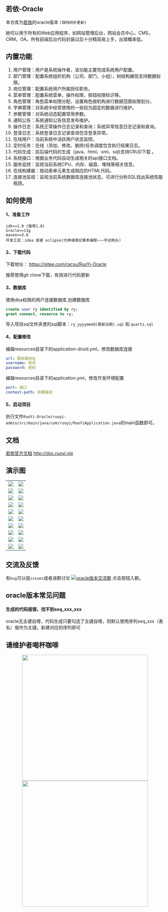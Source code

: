 ## 若依-Oracle
本仓库为[若依](https://gitee.com/y_project/RuoYi)的oracle版本 `(保持同步更新)`

她可以用于所有的Web应用程序，如网站管理后台，网站会员中心，CMS，CRM，OA。所有前端后台代码封装过后十分精简易上手，出错概率低。
## 内置功能
1.  用户管理：用户是系统操作者，该功能主要完成系统用户配置。
2.  部门管理：配置系统组织机构（公司、部门、小组），树结构展现支持数据权限。
3.  岗位管理：配置系统用户所属担任职务。
4.  菜单管理：配置系统菜单，操作权限，按钮权限标识等。
5.  角色管理：角色菜单权限分配、设置角色按机构进行数据范围权限划分。
6.  字典管理：对系统中经常使用的一些较为固定的数据进行维护。
7.  参数管理：对系统动态配置常用参数。
8.  通知公告：系统通知公告信息发布维护。
9.  操作日志：系统正常操作日志记录和查询；系统异常信息日志记录和查询。
10. 登录日志：系统登录日志记录查询包含登录异常。
11. 在线用户：当前系统中活跃用户状态监控。
12. 定时任务：在线（添加、修改、删除)任务调度包含执行结果日志。
13. 代码生成：前后端代码的生成（java、html、xml、sql)支持CRUD下载 。
14. 系统接口：根据业务代码自动生成相关的api接口文档。
15. 服务监控：监视当前系统CPU、内存、磁盘、堆栈等相关信息。
16. 在线构建器：拖动表单元素生成相应的HTML代码。
17. 连接池监视：监视当前系统数据库连接池状态，可进行分析SQL找出系统性能瓶颈。

## 如何使用

#### 1、准备工作
~~~
jdk>=1.8 (推荐1.8)
oracle>=11g
maven>=3.0
开发工具：idea 或者 eclipse(大神请用记事本编程~~~手动狗头)
~~~

#### 2、下载代码
下载地址： https://gitee.com/racsu/RuoYi-Oracle

推荐使用git clone下载，有效进行代码更新

#### 3、数据库

使用dba权限的用户连接数据库,创建数据库
```sql
create user ry identified by ry;
grant connect, resource to ry;
```
导入项目sql文件夹里的sql脚本：`ry_yyyymmdd(更新日期).sql` 和 `quartz.sql`

#### 4、配置修改

编辑resources目录下的application-druid.yml，修改数据库连接

```yml
url: 服务器地址
username: 账号
password: 密码
```

编辑resources目录下的application.yml，修改开发环境配置
```yml
port: 端口
context-path: 部署路径
```

#### 5、启动项目
执行文件`RuoYi-Oracle/ruoyi-admin/src/main/java/com/ruoyi/RuoYiApplication.java`的main函数即可。

## 文档
[若依官方文档](http://doc.ruoyi.vip) http://doc.ruoyi.vip

## 演示图

<table>
    <tr>
        <td><img src="https://oscimg.oschina.net/oscnet/25b5e333768d013d45a990c152dbe4d9d6e.jpg"/></td>
        <td><img src="https://oscimg.oschina.net/oscnet/e29fd81b2d43b517f99535564af41f9d1d5.jpg"/></td>
    </tr>
    <tr>
        <td><img src="https://oscimg.oschina.net/oscnet/629f1510fb6205f773c8c284863406b694f.jpg"/></td>
        <td><img src="https://oscimg.oschina.net/oscnet/9124eda87df0e72427cd63f458b813e3363.jpg"/></td>
    </tr>
    <tr>
        <td><img src="https://oscimg.oschina.net/oscnet/438c59467afd0097cfbe9c89db932661687.jpg"/></td>
        <td><img src="https://oscimg.oschina.net/oscnet/72a015041db6843aca7f7b273688cb346f8.jpg"/></td>
    </tr>
	<tr>
        <td><img src="https://oscimg.oschina.net/oscnet/ecb5f1c9929f1933f733f796749b2df73d9.jpg"/></td>
        <td><img src="https://oscimg.oschina.net/oscnet/e4283d500eb10e8dd8701e7742f7facb065.jpg"/></td>
    </tr>	 
    <tr>
        <td><img src="https://oscimg.oschina.net/oscnet/2531dbf419a1b114e1177f8d2a120b8a9c3.jpg"/></td>
        <td><img src="https://oscimg.oschina.net/oscnet/8b740a42dddc1e5a8a150d97c5060df258b.jpg"/></td>
    </tr>
	<tr>
        <td><img src="https://oscimg.oschina.net/oscnet/00e642dc3515919b3760968cc496a12a849.jpg"/></td>
        <td><img src="https://oscimg.oschina.net/oscnet/f72d28a3e60413a4e1b5c7c2f45f962fd65.jpg"/></td>
    </tr>
	<tr>
        <td><img src="https://oscimg.oschina.net/oscnet/19222e495869a2a99fc31c5d2bd4539e1e7.jpg"/></td>
        <td><img src="https://oscimg.oschina.net/oscnet/264d25176f4e22b4b38e95fe6ce73775299.jpg"/></td>
    </tr>
	<tr>
        <td><img src="https://oscimg.oschina.net/oscnet/d85fbb59be27fb33f68bdbb6e8bc967c97b.jpg"/></td>
        <td><img src="https://oscimg.oschina.net/oscnet/bb902d2c54bad02a052e9a05e5f22a93df1.jpg"/></td>
    </tr>
	<tr>
        <td><img src="https://oscimg.oschina.net/oscnet/30cda883bb9a7f74f1454314e64f949942d.jpg"/></td>
        <td><img src="https://oscimg.oschina.net/oscnet/deebaaa8d6b14a419ed5911f49e3f222a6f.jpg"/></td>
    </tr>
	<tr>
        <td><img src="https://oscimg.oschina.net/oscnet/bed2b98a44e7ae820c2885329e711965c28.jpg"/></td>
        <td><img src="https://oscimg.oschina.net/oscnet/5f3d39a141f21f81b90536f391b8408f1fa.jpg"/></td>
    </tr>
</table>

## 交流及反馈
 有`bug`可以提`issues`或者进群讨论
 [![oracle版本交流群](https://img.shields.io/badge/22271299-blue.svg)](https://shang.qq.com/wpa/qunwpa?idkey=e1ea16365440a9fa97ff72b0c73803e49a55dc68ae4c4181f3fb1da74928885e)  点击按钮入群。

## oracle版本常见问题

#### 生成的代码报错，找不到seq_xxx_xxx

oracle无主键自增，代码生成只要勾选了主键自增，则默认使用序列seq_xxx（表名）值作为主键。新建对应的序列即可

## 请维护者喝杯咖啡
<div align=center>
<img src="http://pwo5yxkbb.bkt.clouddn.com/007FMAUigy1g68fpr0s1lj30g40g4q58.jpg" width="400" height="400" /><img src="http://pwo5yxkbb.bkt.clouddn.com/007FMAUigy1g68focark1j30g40g4wfe.jpg" width="400" height="400" />
</div>
